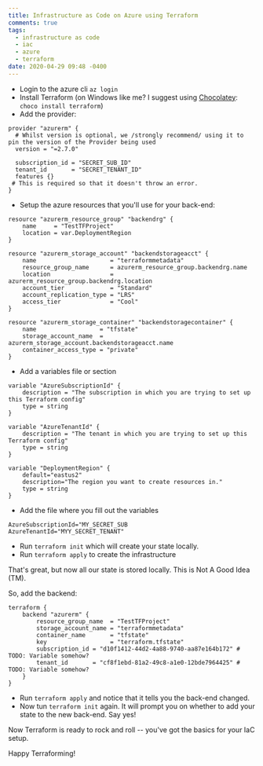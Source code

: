 ```yaml
---
title: Infrastructure as Code on Azure using Terraform
comments: true
tags:
  - infrastructure as code
  - iac
  - azure
  - terraform
date: 2020-04-29 09:48 -0400
---
```


* Login to the azure cli `az login`
* Install Terraform (on Windows like me? I suggest using [Chocolatey](https://chocolatey.org): `choco install terraform`)
* Add the provider:

```hcl
provider "azurerm" {
  # Whilst version is optional, we /strongly recommend/ using it to pin the version of the Provider being used
  version = "=2.7.0"

  subscription_id = "SECRET_SUB_ID"
  tenant_id       = "SECRET_TENANT_ID"
  features {}
 # This is required so that it doesn't throw an error.
}
```

* Setup the azure resources that you'll use for your back-end:

```hcl
resource "azurerm_resource_group" "backendrg" {
    name     = "TestTFProject"
    location = var.DeploymentRegion
}

resource "azurerm_storage_account" "backendstorageacct" {
    name                     = "terraformmetadata"
    resource_group_name      = azurerm_resource_group.backendrg.name
    location                 = azurerm_resource_group.backendrg.location
    account_tier             = "Standard"
    account_replication_type = "LRS"
    access_tier              = "Cool"
}

resource "azurerm_storage_container" "backendstoragecontainer" {
    name                  = "tfstate"
    storage_account_name  = azurerm_storage_account.backendstorageacct.name
    container_access_type = "private"
}
```

* Add a variables file or section

```hcl
variable "AzureSubscriptionId" {
    description = "The subscription in which you are trying to set up this Terraform config"
    type = string
}

variable "AzureTenantId" {
    description = "The tenant in which you are trying to set up this Terraform config"
    type = string
}

variable "DeploymentRegion" {
    default="eastus2"
    description="The region you want to create resources in."
    type = string
}
```

* Add the file where you fill out the variables

```hcl
AzureSubscriptionId="MY_SECRET_SUB
AzureTenantId="MYY_SECRET_TENANT"
```

* Run `terraform init` which will create your state locally.
* Run `terraform apply` to create the infrastructure

That's great, but now all our state is stored locally. This is Not A Good Idea (TM).

So, add the backend:

```hcl
terraform {
    backend "azurerm" {
        resource_group_name  = "TestTFProject"
        storage_account_name = "terraformmetadata"
        container_name       = "tfstate"
        key                  = "terraform.tfstate"
        subscription_id = "d10f1412-44d2-4a88-9740-aa87e164b172" # TODO: Variable somehow?
        tenant_id       = "cf8f1ebd-81a2-49c8-a1e0-12bde7964425" # TODO: Variable somehow?
    }
}
```

* Run `terraform apply` and notice that it tells you the back-end changed.
* Now tun `terraform init` again. It will prompt you on whether to add your state to the new back-end. Say yes!

Now Terraform is ready to rock and roll -- you've got the basics for your IaC setup.

Happy Terraforming!
